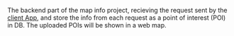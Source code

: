  The backend part of the map info project, recieving the request sent by the [client App](!https://github.com/yf3/MapInfoClint), and store the info from each request as a point of interest (POI) in DB. The uploaded POIs will be shown in a web map.